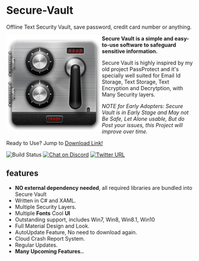 # Secure-Vault
Offline Text Security Vault, save password, credit card number  or anything. 


<img align="left" src="https://github.com/AdarshRise/Secure-Vault/blob/master/SecureVault/Source/Vault.png" width=256>

**Secure Vault is a simple and easy-to-use software to safeguard sensitive information.**

Secure Vault is highly inspired by my old project PassProtect and it's specially well suited for Email Id Storage, Text Storage, Text Encryption and Decrytption, with Many Security layers.

*NOTE for Early Adopters: Secure Vault is in Early Stage and May not Be Safe, Let Alone usable, But do Post your issues, this Project will improve over time.*

Ready to Use? Jump to [Download Link!](https://github.com/AdarshRise/Secure-Vault/releases/download/0.3/Secure.Vault.msi)


![Build Status](https://img.shields.io/badge/Build-Alpha-brightgreen.svg)
[![Chat on Discord](https://img.shields.io/discord/426912293134270465.svg?logo=discord)](https://discord.gg/bcDsUmN)
[![Twitter URL](https://img.shields.io/twitter/url/http/shields.io.svg?style=social&label=Follow)](https://twitter.com/adarshrise20)

features
--------
  - **NO external dependency needed**, all required libraries are bundled into Secure Vault
  - Written in C# and XAML.
  - Multiple Security Layers.
  - Multiple **Fonts** Cool **UI**  
  - Outstanding support, includes Win7, Win8, Win8.1, Win10
  - Full Material Design and Look.
  - AutoUpdate Feature, No need to download again.
  - Cloud Crash Report System.
  - Regular Updates.
  - **Many Upcoming Features..**
